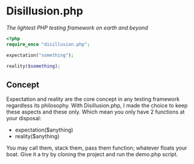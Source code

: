 # Disillusion.php

_The lightest PHP testing framework on earth and beyond_

```PHP
<?php 
require_once "disillusion.php";

expectation("something");

reality($something);
```

## Concept

Expectation and reality are the core concept in any testing framework regardless its philosophy. With Disillusion.php, I made the choice to keep these aspects and these only. Which mean you only have 2 functions at your disposal:

+ expectation($anything)
+ reality($anything)

You may call them, stack them, pass them function; whatever floats your boat. Give it a try by cloning the project and run the demo.php script.
